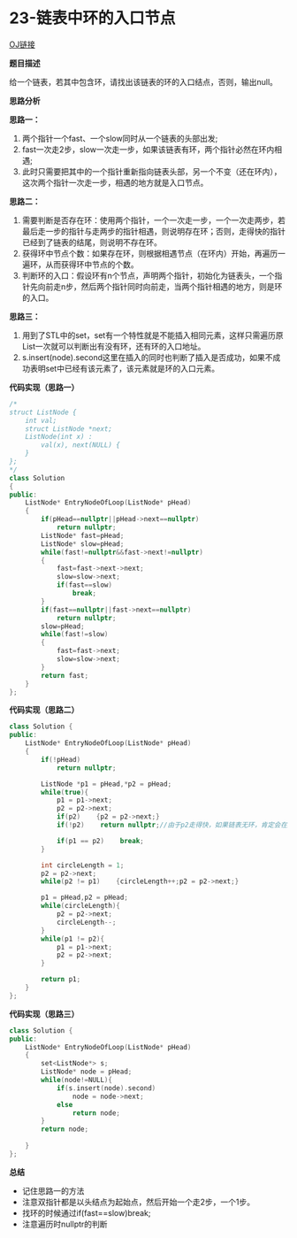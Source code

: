 # 23-链表中环的入口节点

[OJ链接](https://www.nowcoder.com/practice/253d2c59ec3e4bc68da16833f79a38e4?tpId=13&tqId=11208&tPage=3&rp=1&ru=%2Fta%2Fcoding-interviews&qru=%2Fta%2Fcoding-interviews%2Fquestion-ranking)

**题目描述**

给一个链表，若其中包含环，请找出该链表的环的入口结点，否则，输出null。

**思路分析**

**思路一：** 

1. 两个指针一个fast、一个slow同时从一个链表的头部出发;
2. fast一次走2步，slow一次走一步，如果该链表有环，两个指针必然在环内相遇;
3. 此时只需要把其中的一个指针重新指向链表头部，另一个不变（还在环内），这次两个指针一次走一步，相遇的地方就是入口节点。

**思路二：** 

1. 需要判断是否存在环：使用两个指针，一个一次走一步，一个一次走两步，若最后走一步的指针与走两步的指针相遇，则说明存在环；否则，走得快的指针已经到了链表的结尾，则说明不存在环。
2. 获得环中节点个数：如果存在环，则根据相遇节点（在环内）开始，再遍历一遍环，从而获得环中节点的个数。
3. 判断环的入口：假设环有n个节点，声明两个指针，初始化为链表头，一个指针先向前走n步，然后两个指针同时向前走，当两个指针相遇的地方，则是环的入口。

**思路三：** 

1. 用到了STL中的set，set有一个特性就是不能插入相同元素，这样只需遍历原List一次就可以判断出有没有环，还有环的入口地址。
2. s.insert(node).second这里在插入的同时也判断了插入是否成功，如果不成功表明set中已经有该元素了，该元素就是环的入口元素。

**代码实现（思路一）**

```c++
/*
struct ListNode {
    int val;
    struct ListNode *next;
    ListNode(int x) :
        val(x), next(NULL) {
    }
};
*/
class Solution 
{
public:
    ListNode* EntryNodeOfLoop(ListNode* pHead)
    {
        if(pHead==nullptr||pHead->next==nullptr)
            return nullptr;
        ListNode* fast=pHead;
        ListNode* slow=pHead;
        while(fast!=nullptr&&fast->next!=nullptr)
        {
            fast=fast->next->next;
            slow=slow->next;
            if(fast==slow)
                break;
        }
        if(fast==nullptr||fast->next==nullptr)
            return nullptr;
        slow=pHead;
        while(fast!=slow)
        {
            fast=fast->next;
            slow=slow->next;
        }
        return fast;
    }
};
```

**代码实现（思路二）**

```c++
class Solution {
public:
    ListNode* EntryNodeOfLoop(ListNode* pHead)
    {
        if(!pHead)
            return nullptr;

        ListNode *p1 = pHead,*p2 = pHead;
        while(true){
            p1 = p1->next;
            p2 = p2->next;
            if(p2)    {p2 = p2->next;}
            if(!p2)    return nullptr;//由于p2走得快，如果链表无环，肯定会在这里返回

            if(p1 == p2)    break;
        }

        int circleLength = 1;
        p2 = p2->next;
        while(p2 != p1)    {circleLength++;p2 = p2->next;}

        p1 = pHead,p2 = pHead;
        while(circleLength){
            p2 = p2->next;
            circleLength--;
        }
        while(p1 != p2){
            p1 = p1->next;
            p2 = p2->next;
        }

        return p1;
    }
};
```

**代码实现（思路三）**

```c++
class Solution {
public:
    ListNode* EntryNodeOfLoop(ListNode* pHead)
    {
        set<ListNode*> s;
        ListNode* node = pHead;
        while(node!=NULL){
            if(s.insert(node).second)
                node = node->next;
            else
                return node;
        }
        return node;
         
    }
};
```

**总结**

* 记住思路一的方法
* 注意双指针都是以头结点为起始点，然后开始一个走2步，一个1步。
* 找环的时候通过if(fast==slow)break;
* 注意遍历时nullptr的判断


